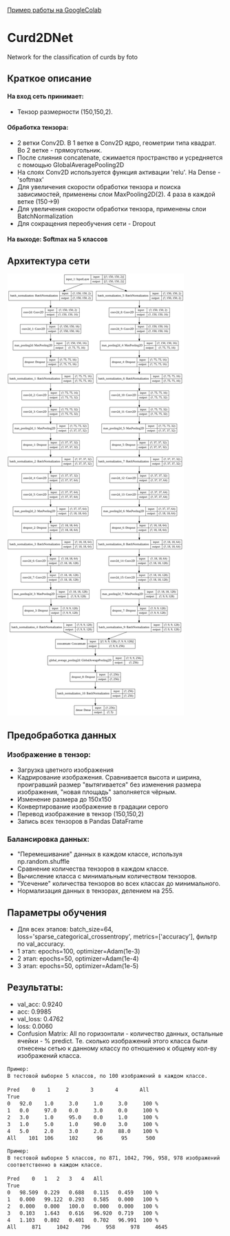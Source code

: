 [Пример работы на GoogleColab](https://colab.research.google.com/drive/1pNL0cq2L5R79SbELNR8hdUjvO5Y73BKz)
# Curd2DNet
Network for the classification of curds by foto

## Краткое описание
#### На вход сеть принимает: 
- Тензор размерности (150,150,2).
#### Обработка тензора: 
- 2 ветки Conv2D. В 1 ветке в Conv2D ядро, геометрии типа квадрат. Во 2 ветке - прямоугольник.
- После слияния concatenate, сжимается пространство и усредняется с помощью GlobalAveragePooling2D
- На слоях Conv2D используется функция активации 'relu'. На Dense - 'softmax'
- Для увеличения скорости обработки тензора и поиска зависимостей, применены слои MaxPooling2D(2). 4 раза в каждой ветке (150->9)
- Для увеличения скорости обработки тензора, применены слои BatchNormalization
- Для сокращения переобучения сети - Dropout
#### На выходе: Softmax на 5 классов


## Архитектура сети
![Image alt](https://github.com/sabeninvv/Curd2DNet/blob/master/model_architecture.png)


## Предобработка данных
### Изображение в тензор:
- Загрузка цветного изображения
- Кадрирование изображения. Сравнивается высота и ширина, проигравший размер "вытягивается" без изменения размера изображения, "новая площадь" заполняется чёрным. 
- Изменение размера до 150х150
- Конвертирование изображение в градации серого
- Перевод изображение в тензор (150,150,2)
- Запись всех тензоров в Pandas DataFrame
### Балансировка данных:
- "Перемешивание" данных в каждом классе, используя np.random.shuffle
- Сравнение количества тензоров в каждом классе. 
- Вычисление класса с минимальным количеством тензоров.
- "Усечение" количества тензоров во всех классах до минимального.
- Нормализация данных в тензорах, делением на 255.


## Параметры обучения
- Для всех этапов: batch_size=64, loss='sparse_categorical_crossentropy', metrics=['accuracy'], фильтр по val_accuracy.
- 1 этап: epochs=100, optimizer=Adam(1e-3)
- 2 этап: epochs=50, optimizer=Adam(1e-4)
- 3 этап: epochs=50, optimizer=Adam(1e-5)


## Результаты:
- val_acc: 0.9240
- acc: 0.9985 
- val_loss: 0.4762 
- loss: 0.0060 
- Confusion Matrix: All по горизонтали - количество данных, остальные ячейки - % predict. Те. сколько изображений этого класса 
были отнесены сетью к данному классу по отношению к общему кол-ву изображений класса.

```
Пример: 
В тестовой выборке 5 классов, по 100 изображений в каждом классе.

Pred 	0 	 1 	   2 	   3 	   4 	   All
True 						
0 	92.0 	1.0 	3.0 	1.0 	3.0 	100 %
1 	0.0 	97.0 	0.0 	3.0 	0.0 	100 %
2 	3.0 	1.0 	95.0 	0.0 	1.0 	100 %
3 	1.0 	5.0 	1.0 	90.0 	3.0 	100 %
4 	5.0 	2.0 	3.0 	2.0 	88.0 	100 %
All    101 	106 	102 	 96 	 95 	 500
```


```
Пример: 
В тестовой выборке 5 классов, по 871, 1042, 796, 958, 978 изображений соответственно в каждом классе.

Pred 	0 	1 	2 	3 	4 	All
True
0 	98.509 	0.229 	0.688 	0.115 	0.459 	100 %
1 	0.000 	99.122 	0.293 	0.585 	0.000 	100 %
2 	0.000 	0.000 	100.0 	0.000 	0.000 	100 %
3 	0.103 	1.643 	0.616 	96.920 	0.719 	100 %
4 	1.103 	0.802 	0.401 	0.702 	96.991 	100 %
All 	871 	1042 	796 	958 	978 	4645
```
